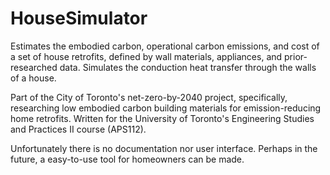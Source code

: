# HouseSimulator
Estimates the embodied carbon, operational carbon emissions, and cost of a set of house retrofits, defined by wall materials, appliances, and prior-researched data.
Simulates the conduction heat transfer through the walls of a house.

Part of the City of Toronto's net-zero-by-2040 project, specifically, researching low embodied carbon building materials for emission-reducing home retrofits. Written for the University of Toronto's Engineering Studies and Practices II course (APS112).

Unfortunately there is no documentation nor user interface. Perhaps in the future, a easy-to-use tool for homeowners can be made.
